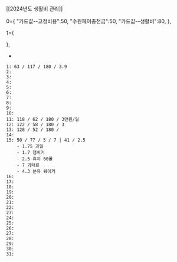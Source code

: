 [[2024년도 생활비 관리]]

0={
	"카드값--고정비용":50,
	"수원페이충전금":50,
	"카드값--생활비":80,
},

1={

},



- 

	1: 63 / 117 / 180 / 3.9
	2: 
	3: 
	4: 
	5: 
	6:
	7: 
	8: 
	9: 
	10: 
	11: 118 / 62 / 180 / 3만원/일
	12: 122 / 58 / 180 / 3
	13: 128 / 52 / 180 / 
	14: 
	15: 50 / 77 / 5 / 7 | 41 / 2.5
		- 1.75 과일
		- 1.7 햄버거
		- 2.5 휴지 60롤
		- 7 과태료
		- 4.3 분유 쉐이커
	16: 
	17: 
	18: 
	19: 
	20: 
	21: 
	22: 
	23: 
	24: 
	25: 
	26: 
	27: 
	28: 
	29: 
	30: 
	31: 
